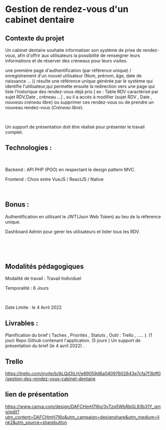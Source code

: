 # Gestion de rendez-vous d'un cabinet dentaire

## Contexte du projet

Un cabinet dentaire souhaite informatiser son système de prise de rendez-vous, afin d'offrir aux utilisateurs la possibilité de renseigner leurs informations et de réserver des créneaux pour leurs visites.

une premiére page d'authentification (par référence unique) / enregistrement d'un nouvel utilisateur (Nom, prénom, âge, date de naissance ... )) résulte une référence unique générée par le système qui identifie l'utilisateur,qui permette ensuite la redirection vers une page qui liste l'historique des rendez-vous déjà pris [ ex : Table RDV caractérisé par sujet RDV,Date , créneau ...] , ou il a accès à modifier (sujet RDV , Date , *nouveau créneau libre*) ou supprimer ces rendez-vous ou de prendre un nouveau rendez-vous (*Créneau libre*).

​

Un support de présentation doit être réalisé pour présenter le travail complet.

## Technologies :

​

Backend : API PHP (POO) en respectant le design pattern MVC.

Frontend : Choix entre VueJS / ReactJS / Native

​

## Bonus :

Authentification en utilisant le JWT(Json Web Token) au lieu de la réference unique.

Dashboard Admin pour gerer les utilisateurs et lister tous les RDV.

​

​
## Modalités pédagogiques

Modalité de travail : Travail Individuel

Temporalité : 6 Jours

​

Date Limite : le 4 Avril 2022


## Livrables :

Planification du brief ( Taches , Priorités , Statuts ,  Outil : Trello , ..... ). (1 jour)
Repo Github contenant l'application. (5 jours )
Un support de présentation du brief (le 4 avril 2022) .

## Trello
https://trello.com/invite/b/ALQd3iLH/e89059d8a04097602643e7cfa7f3bff0/gestion-des-rendez-vous-cabinet-dentaire

## lien de présentation 
https://www.canva.com/design/DAFCHmH7I6o/3vTzq5WbRbGL93b31Y_gmg/edit?utm_content=DAFCHmH7I6o&utm_campaign=designshare&utm_medium=link2&utm_source=sharebutton
